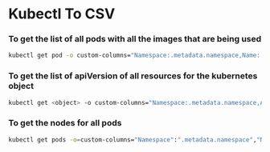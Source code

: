 # Kubectl To CSV

### To get the list of all pods with all the images that are being used

```bash
kubectl get pod -o custom-columns="Namespace:.metadata.namespace,Name:.metadata.name,Images:.spec.containers[*].image" -A | tr -s ' ' | sed 's/,/;/g' | tr ' ' ',' > pod_images.csv 
```

### To get the list of apiVersion of all resources for the kubernetes object

```bash
kubectl get <object> -o custom-columns="Namespace:.metadata.namespace,ApiVersion:.apiVersion,Kind:.kind,Name:.metadata.name" -A | tr -s ' ' | tr ' ' ',' > apiVersion.csv
```

### To get the nodes for all pods
```bash
kubectl get pods -o=custom-columns="Namespace":".metadata.namespace","Name":".metadata.name","Node":".spec.nodeName" | tr -s ' ' | tr ' ' ',' > pod_node.csv
```
